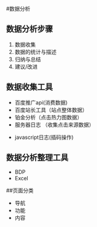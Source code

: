 #数据分析

## 数据分析步骤

1. 数据收集
2. 数据的统计与描述
3. 归纳与总结
4. 建议/改进

## 数据收集工具

* 百度推广api\(消费数据\)
* 百度站长工具（站点整体数据）
* 铂金分析（点击热力图数据）
* 服务器日志 （收集点击来源数据）
- javascript日志(插码操作)
## 数据分析整理工具

* BDP
* Excel

##页面分类
- 导航
- 功能
- 内容



